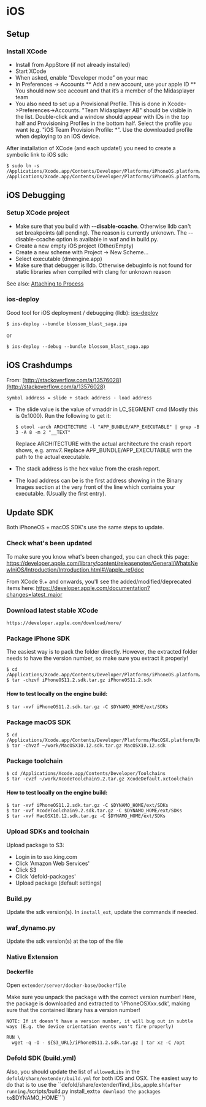# iOS

## Setup

### Install XCode
* Install from AppStore (if not already installed)
* Start XCode
* When asked, enable “Developer mode” on your mac
* In Preferences -> Accounts
    ** Add a new account, use your apple ID
    ** You should now see account and that it’s a member of the Midasplayer team
* You also need to set up a Provisional Profile. This is done in Xcode->Preferences->Accounts. "Team Midasplayer AB" should be visible in the list. Double-click and  a window should appear with IDs in the top half and Provisioning Profiles in the bottom half. Select the profile you want (e.g. "iOS Team Provision Profile: *". Use the downloaded profile when deploying to an iOS device.

After installation of XCode (and each update!) you need to create a symbolic link to iOS sdk:

    $ sudo ln -s /Applications/Xcode.app/Contents/Developer/Platforms/iPhoneOS.platform/Developer/SDKs/iPhoneOS.sdk /Applications/Xcode.app/Contents/Developer/Platforms/iPhoneOS.platform/Developer/SDKs/iPhoneOS10.3.sdk



## iOS Debugging

### Setup XCode project

* Make sure that you build with **--disable-ccache**. Otherwise lldb can't set breakpoints (all pending). The
  reason is currently unknown. The --disable-ccache option is available in waf and in build.py.
* Create a new empty iOS project (Other/Empty)
* Create a new scheme with Project -> New Scheme...
* Select executable (dmengine.app)
* Make sure that debugger is lldb. Otherwise debuginfo is not found for static libraries when compiled with clang for unknown reason

See also: [Attaching to Process](http://stackoverflow.com/questions/9721830/attach-debugger-to-ios-app-after-launch)


### ios-deploy

Good tool for iOS deployment / debugging (lldb): [ios-deploy](https://github.com/phonegap/ios-deploy)

    $ ios-deploy --bundle blossom_blast_saga.ipa

or

	$ ios-deploy --debug --bundle blossom_blast_saga.app


## iOS Crashdumps

From: [http://stackoverflow.com/a/13576028](http://stackoverflow.com/a/13576028)

    symbol address = slide + stack address - load address

* The slide value is the value of vmaddr in LC_SEGMENT cmd (Mostly this is 0x1000). Run the following to get it:

    `$ otool -arch ARCHITECTURE -l "APP_BUNDLE/APP_EXECUTABLE" | grep -B 3 -A 8 -m 2 "__TEXT"`

    Replace ARCHITECTURE with the actual architecture the crash report shows, e.g. armv7. Replace APP_BUNDLE/APP_EXECUTABLE with the path to the actual executable.

* The stack address is the hex value from the crash report.

* The load address can be is the first address showing in the Binary Images section at the very front of the line which contains your executable. (Usually the first entry).


## Update SDK

Both iPhoneOS + macOS SDK's use the same steps to update.

### Check what's been updated

To make sure you know what's been changed, you can check this page: https://developer.apple.com/library/content/releasenotes/General/WhatsNewIniOS/Introduction/Introduction.html#//apple_ref/doc

From XCode 9.+ and onwards, you'll see the added/modified/deprecated items here: https://developer.apple.com/documentation?changes=latest_major

### Download latest stable XCode

    https://developer.apple.com/download/more/

### Package iPhone SDK

The easiest way is to pack the folder directly.
However, the extracted folder needs to have the version number, so make sure you
extract it properly!

    $ cd /Applications/Xcode.app/Contents/Developer/Platforms/iPhoneOS.platform/Developer/SDKs
    $ tar -chzvf iPhoneOS11.2.sdk.tar.gz iPhoneOS11.2.sdk

#### How to test locally on the engine build:

    $ tar -xvf iPhoneOS11.2.sdk.tar.gz -C $DYNAMO_HOME/ext/SDKs

### Package macOS SDK

	$ cd /Applications/Xcode.app/Contents/Developer/Platforms/MacOSX.platform/Developer/SDKs
	$ tar -chvzf ~/work/MacOSX10.12.sdk.tar.gz MacOSX10.12.sdk


### Package toolchain

    $ cd /Applications/Xcode.app/Contents/Developer/Toolchains
    $ tar -cvzf ~/work/XcodeToolchain9.2.tar.gz XcodeDefault.xctoolchain

#### How to test locally on the engine build:

    $ tar -xvf iPhoneOS11.2.sdk.tar.gz -C $DYNAMO_HOME/ext/SDKs
    $ tar -xvf XcodeToolchain9.2.sdk.tar.gz -C $DYNAMO_HOME/ext/SDKs
    $ tar -xvf MacOSX10.12.sdk.tar.gz -C $DYNAMO_HOME/ext/SDKs

### Upload SDKs and toolchain

Upload package to S3:

* Login in to sso.king.com
* Click 'Amazon Web Services'
* Click S3
* Click 'defold-packages'
* Upload package (default settings)

### Build.py

Update the sdk version(s).
In ```install_ext```, update the commands if needed.

### waf_dynamo.py

Update the sdk version(s) at the top of the file

### Native Extension

#### Dockerfile

Open ```extender/server/docker-base/Dockerfile```

Make sure you unpack the package with the correct version number!
Here, the package is downloaded and extracted to 'iPhoneOSXxx.sdk',
making sure that the contained library has a version number!

    NOTE: If it doesn't have a version number, it will bug out in subtle ways (E.g. the device orientation events won't fire properly)

    RUN \
      wget -q -O - ${S3_URL}/iPhoneOS11.2.sdk.tar.gz | tar xz -C /opt

### Defold SDK (build.yml)

Also, you should update the list of ```allowedLibs``` in the ```defold/share/extender/build.yml``` for both iOS and OSX. The easiest way to do that is to use the ``defold/share/extender/find_libs_apple.sh``` (after running ```./scripts/build.py install_ext``` to download the packages to ```$DYNAMO_HOME```)
